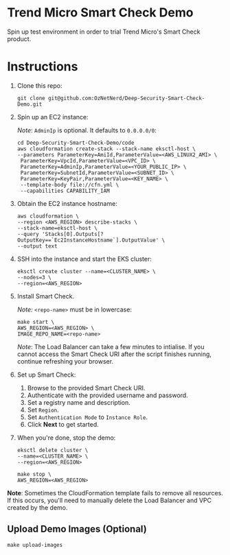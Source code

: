 # Trend Micro Smart Check Demo

Spin up test environment in order to trial Trend Micro's Smart Check product.

# Instructions

1. Clone this repo:

	```
	git clone git@github.com:OzNetNerd/Deep-Security-Smart-Check-Demo.git
	```

2. Spin up an EC2 instance:

	*Note*: `AdminIp` is optional. It defaults to `0.0.0.0/0`:

	```
	cd Deep-Security-Smart-Check-Demo/code
	aws cloudformation create-stack --stack-name eksctl-host \
	--parameters ParameterKey=AmiId,ParameterValue=<AWS_LINUX2_AMI> \
	 ParameterKey=VpcId,ParameterValue=<VPC_ID> \
	 ParameterKey=AdminIp,ParameterValue=<YOUR_PUBLIC_IP> \
	 ParameterKey=SubnetId,ParameterValue=<SUBNET_ID> \
	 ParameterKey=KeyPair,ParameterValue=<KEY_NAME> \
	 --template-body file://cfn.yml \
	 --capabilities CAPABILITY_IAM
	```
	
3. Obtain the EC2 instance hostname:

	```
	aws cloudformation \
	--region <AWS_REGION> describe-stacks \
	--stack-name=eksctl-host \
	--query 'Stacks[0].Outputs[?OutputKey==`Ec2InstanceHostname`].OutputValue' \
	--output text
	```

3. SSH into the instance and start the EKS cluster:
	
	```
	eksctl create cluster --name=<CLUSTER_NAME> \
	--nodes=3 \
	--region=<AWS_REGION>

4. Install Smart Check.

	*Note:* `<repo-name>` must be in lowercase:

	```
	make start \
	AWS_REGION=<AWS_REGION> \
	IMAGE_REPO_NAME=<repo-name>
	```

	*Note*: The Load Balancer can take a few minutes to intialise. If you cannot access the Smart Check URI after the script finishes running, continue refreshing your browser.

5. Set up Smart Check:
	1. Browse to the provided Smart Check URI.
	2. Authenticate with the provided username and password.
	3. Set a registry name and description.
	5. Set `Region`.
	6. Set `Authentication Mode` to `Instance Role`.
	7. Click **Next** to get started.

6. When you're done, stop the demo:

	```
	eksctl delete cluster \
	--name=<CLUSTER_NAME> \
	--region=<AWS_REGION>
	
	make stop \
	AWS_REGION=<AWS_REGION>
	```

**Note**: Sometimes the CloudFormation template fails to remove all resources. If this occurs, you'll need to manually delete the Load Balancer and VPC created by the demo.

## Upload Demo Images (Optional)

```
make upload-images
```